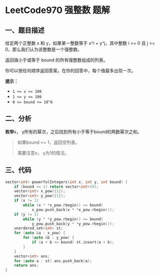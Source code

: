 # LeetCode970 强整数 题解

## 一、题目描述

给定两个正整数 x 和 y，如果某一整数等于 x^i + y^j，其中整数 i >= 0 且 j >= 0，那么我们认为该整数是一个强整数。

返回值小于或等于 bound 的所有强整数组成的列表。

你可以按任何顺序返回答案。在你的回答中，每个值最多出现一次。

**提示：**

- `1 <= x <= 100`
- `1 <= y <= 100`
- `0 <= bound <= 10^6`



## 二、分析

**枚举**x， y所有的幂次，之后找到所有小于等于bound的两数幂次之和。

> 如果bound <= 1，返回空列表。
>
> 需要注意x， y为1的情况。



## 三、代码

```c++
vector<int> powerfulIntegers(int x, int y, int bound) {
    if (bound <= 1) return vector<int>(0);
    vector<int> x_pow({1});
    vector<int> y_pow({1});
    if (x != 1)
        while (x * *x_pow.rbegin() <= bound) 
            x_pow.push_back(x * *x_pow.rbegin());
    if (y != 1)
        while (y * *y_pow.rbegin() <= bound) 
            y_pow.push_back(y * *y_pow.rbegin());
    unordered_set<int> st;
    for (auto &a : x_pow) {
        for (auto &b : y_pow) {
            if (a + b <= bound) st.insert(a + b);
        }
    }
    vector<int> ans;
    for (auto a : st) ans.push_back(a);
    return ans;
}
```

